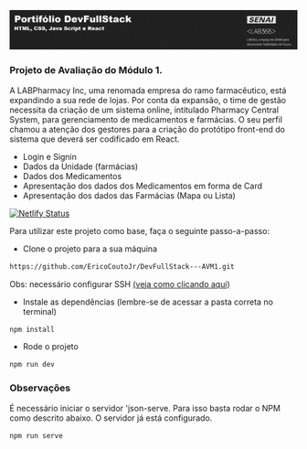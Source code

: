![Capa Portifoil DevFullStack](ImagemPortifolio.png)

### Projeto de Avaliação do Módulo 1.

A LABPharmacy Inc, uma renomada empresa do ramo farmacêutico, está expandindo a sua rede de lojas. Por conta da expansão, o time de gestão necessita da criação de um sistema online, intitulado Pharmacy Central System, para gerenciamento de medicamentos e farmácias. O seu perfil chamou a atenção dos gestores para a criação do protótipo front-end do sistema que deverá ser codificado em React.

- Login e Signin
- Dados da Unidade (farmácias)
- Dados dos Medicamentos
- Apresentação dos dados dos Medicamentos em forma de Card
- Apresentação dos dados das Farmácias (Mapa ou Lista)

[![Netlify Status](https://api.netlify.com/api/v1/badges/48cb3b3c-3b28-4b9c-9bfd-a7680fa87d93/deploy-status)](https://app.netlify.com/sites/soft-macaron-830df5/deploys)

Para utilizar este projeto como base, faça o seguinte passo-a-passo:

- Clone o projeto para a sua máquina

```bash
https://github.com/EricoCoutoJr/DevFullStack---AVM1.git
```

Obs: necessário configurar SSH [(veja como clicando aqui)](https://www.youtube.com/watch?v=n-H1eFSsugo)

- Instale as dependências (lembre-se de acessar a pasta correta no terminal)

```bash
npm install
```

- Rode o projeto

```bash
npm run dev
```

### Observações

É necessário iniciar o servidor 'json-serve. Para isso basta rodar o
NPM como descrito abaixo. O servidor já está configurado.

```bash
npm run serve
```
